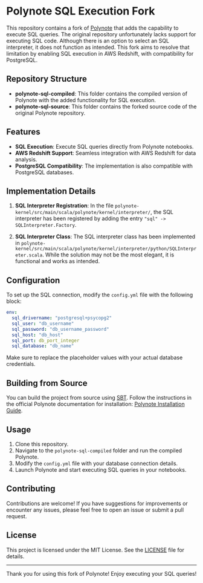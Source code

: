 # Polynote SQL Execution Fork

This repository contains a fork of [Polynote](https://github.com/polynote/polynote) that adds the capability to execute SQL queries. The original repository unfortunately lacks support for executing SQL code. Although there is an option to select an SQL interpreter, it does not function as intended. This fork aims to resolve that limitation by enabling SQL execution in AWS Redshift, with compatibility for PostgreSQL.

## Repository Structure

- **polynote-sql-compiled**: This folder contains the compiled version of Polynote with the added functionality for SQL execution.
- **polynote-sql-source**: This folder contains the forked source code of the original Polynote repository.

## Features

- **SQL Execution**: Execute SQL queries directly from Polynote notebooks.
- **AWS Redshift Support**: Seamless integration with AWS Redshift for data analysis.
- **PostgreSQL Compatibility**: The implementation is also compatible with PostgreSQL databases.

## Implementation Details

1. **SQL Interpreter Registration**: In the file `polynote-kernel/src/main/scala/polynote/kernel/interpreter/`, the SQL interpreter has been registered by adding the entry `"sql" -> SQLInterpreter.Factory`.
   
2. **SQL Interpreter Class**: The SQL interpreter class has been implemented in `polynote-kernel/src/main/scala/polynote/kernel/interpreter/python/SQLInterpreter.scala`. While the solution may not be the most elegant, it is functional and works as intended.

## Configuration

To set up the SQL connection, modify the `config.yml` file with the following block:

```yaml
env:
  sql_drivername: "postgresql+psycopg2"
  sql_user: "db_username"
  sql_password: "db_username_password"
  sql_host: "db_host"
  sql_port: db_port_integer
  sql_database: "db_name"
```

Make sure to replace the placeholder values with your actual database credentials.

## Building from Source

You can build the project from source using [SBT](https://www.scala-sbt.org/). Follow the instructions in the official Polynote documentation for installation: [Polynote Installation Guide](https://polynote.org/latest/docs/installation/).

## Usage

1. Clone this repository.
2. Navigate to the `polynote-sql-compiled` folder and run the compiled Polynote.
3. Modify the `config.yml` file with your database connection details.
4. Launch Polynote and start executing SQL queries in your notebooks.

## Contributing

Contributions are welcome! If you have suggestions for improvements or encounter any issues, please feel free to open an issue or submit a pull request.

## License

This project is licensed under the MIT License. See the [LICENSE](LICENSE) file for details.

---

Thank you for using this fork of Polynote! Enjoy executing your SQL queries!